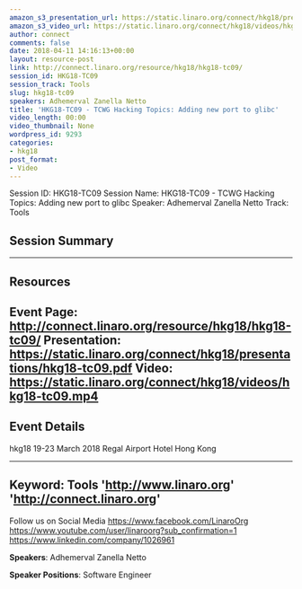 ```yaml
---
amazon_s3_presentation_url: https://static.linaro.org/connect/hkg18/presentations/hkg18-tc09.pdf
amazon_s3_video_url: https://static.linaro.org/connect/hkg18/videos/hkg18-tc09.mp4
author: connect
comments: false
date: 2018-04-11 14:16:13+00:00
layout: resource-post
link: http://connect.linaro.org/resource/hkg18/hkg18-tc09/
session_id: HKG18-TC09
session_track: Tools
slug: hkg18-tc09
speakers: Adhemerval Zanella Netto
title: 'HKG18-TC09 - TCWG Hacking Topics: Adding new port to glibc'
video_length: 00:00
video_thumbnail: None
wordpress_id: 9293
categories:
- hkg18
post_format:
- Video
---
```


Session ID: HKG18-TC09
Session Name: HKG18-TC09 - TCWG Hacking Topics: Adding new port to glibc
Speaker: Adhemerval Zanella Netto
Track: Tools


## Session Summary

---------------------------------------------------
## Resources
Event Page: http://connect.linaro.org/resource/hkg18/hkg18-tc09/
Presentation: https://static.linaro.org/connect/hkg18/presentations/hkg18-tc09.pdf
Video: https://static.linaro.org/connect/hkg18/videos/hkg18-tc09.mp4
 ---------------------------------------------------
## Event Details
hkg18
19-23 March 2018 
Regal Airport Hotel Hong Kong

---------------------------------------------------
Keyword: Tools
'http://www.linaro.org'
'http://connect.linaro.org'
---------------------------------------------------
Follow us on Social Media
https://www.facebook.com/LinaroOrg
https://www.youtube.com/user/linaroorg?sub_confirmation=1
https://www.linkedin.com/company/1026961

**Speakers**: Adhemerval Zanella Netto

**Speaker Positions**: Software Engineer


